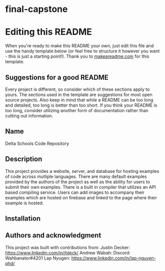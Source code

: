 # final-capstone

# Editing this README

When you're ready to make this README your own, just edit this file and use the handy template below (or feel free to structure it however you want - this is just a starting point!). Thank you to [makeareadme.com](https://www.makeareadme.com/) for this template.

## Suggestions for a good README
Every project is different, so consider which of these sections apply to yours. The sections used in the template are suggestions for most open source projects. Also keep in mind that while a README can be too long and detailed, too long is better than too short. If you think your README is too long, consider utilizing another form of documentation rather than cutting out information.

## Name
Delta Schools Code Repository

## Description
This project provides a website, server, and database for hosting examples of code across mutliple languages. There are many default examples provided by the authors of the project as well as the ability for users to
submit their own examples. There is a built in compiler that utilizes an API based compiling service. Users can add images to accompany their examples which are hosted on firebase and linked to the page where their 
example is hosted. 

## Installation


## Authors and acknowledgment
This project was built with contributions from:
Justin Decker: https://www.linkedin.com/in/jtdeck/
Andrew Wabah: Discord: Wahbanator#4201
Lap Nyugen: https://www.linkedin.com/in/lap-nguyen-phd/
